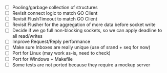 
- [ ] Pooling/garbage collection of structures
- [ ] Revisit connect logic to match GO Client
- [ ] Revisit FlushTimeout to match GO Client
- [ ] Revisit Flusher for the aggregation of more data before socket write
- [ ] Decide if we go full non-blocking sockets, so we can apply deadline to all read/writes
- [ ] Improve Request/Reply performance
- [ ] Make sure Inboxes are really unique (use of srand + seq for now)
- [ ] Port for Linux (may work as-is, need to check)
- [ ] Port for Windows + Makefile
- [ ] Some tests are not ported because they require a mockup server
